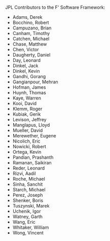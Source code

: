 JPL Contributors to the F' Software Framework:

* Adams, Derek
* Bocchino, Robert
* Campuzano, Brian
* Canham, Timothy
* Catchen, Michael
* Chase, Matthew
* Chen, Victor
* Daugherty, Daniel
* Day, Leonard
* Dinkel, Jack
* Dinkel, Kevin
* Gandhi, Gorang
* Gangianpour, Mehran
* Hofman, James
* Huynh, Thomas
* Kaye, Warren
* Kooi, David
* Klemm, Roger
* Kubiak, Gerik
* Levison, Jeffrey
* Manglapus, Lloyd
* Mueller, David
* Merewether, Eugene
* Nicolich, Eric
* Nowicki, Robert
* Ortega, Kevin
* Pandian, Prashanth 
* Ramanan, Saikiran
* Reder, Leonard
* Rizvi, Aadil
* Roche, Michael
* Sinha, Sanchit
* Starch, Michael
* Perez, Joseph
* Shenker, Boris
* Tuszynski, Marek
* Uchenik, Igor
* Watney, Garth
* Wang, Eric
* Whitaker, William
* Wong, Vincent
